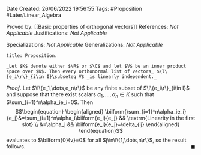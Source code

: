<div class="topSpace"></div>

Date Created: 26/06/2022 19:56:55
Tags: #Proposition #Later/Linear_Algebra

Proved by: [[Basic properties of orthogonal vectors]]
References: _Not Applicable_
Justifications: _Not Applicable_

Specializations: _Not Applicable_
Generalizations: _Not Applicable_

``` ad-Proposition
title: Proposition.

_Let $K$ denote either $\R$ or $\C$ and let $V$ be an inner product space over $K$. Then every orthonormal list of vectors_ $\l\{e_i\r\}_{i\in I}\subseteq V$ _is linearly independent._

```

_Proof_. Let $\l\{e_1,\dots,e_n\r\}$ be any finite subset of $\l\{e_i\r\}_{i\in I}$ and suppose that there exist scalars $\alpha_1,\dots,\alpha_n\in K$ such that $\sum_{i=1}^n\alpha_ie_i=0$. Then
$$\begin{equation}
    \begin{aligned}
        \bilform{\sum_{i=1}^n\alpha_ie_i}{e_j}&=\sum_{i=1}^n\alpha_i\bilform{e_i}{e_j} && \textrm{Linearity in the first slot} \\
        &=\alpha_j && \bilform{e_i}{e_j}=\delta_{ij}
    \end{aligned}
\end{equation}$$
evaluates to $\bilform{0}{v}=0$ for all $j\in\l\{1,\dots,n\r\}$, so the result follows.<span style="float:right;">$\blacksquare$</span>

